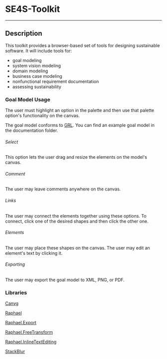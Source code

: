 # SE4S-Toolkit

-----------
Description
-----------
This toolkit provides a browser-based set of tools for designing sustainable
software. It will include tools for:
* goal modeling
* system vision modeling
* domain modeling
* business case modeling
* nonfunctional requirement documentation
* assessing sustainability

### Goal Model Usage

The user must highlight an option in the palette and then use that palette
option's functionality on the canvas.

The goal model conforms to [GRL](http://www.cs.toronto.edu/km/GRL). You can find
an example goal model in the documentation folder.

###### Select

This option lets the user drag and resize the elements on the model's canvas.

###### Comment

The user may leave comments anywhere on the canvas.

###### Links

The user may connect the elements together using these options. To connect,
click one of the desired shapes and then click the other one.

###### Elements 

The user may place these shapes on the canvas. The user may edit an element's
text by clicking it.

###### Exporting

The user may export the goal model to XML, PNG, or PDF.

### Libraries

[Canvg](https://github.com/gabelerner/canvg)

[Raphael](http://raphaeljs.com)

[Raphael.Export](https://github.com/AliasIO/Raphael.Export)

[Raphael.FreeTransform](https://github.com/AliasIO/Raphael.FreeTransform)

[Raphael.InlineTextEditing](https://github.com/marmelab/Raphael.InlineTextEditing)

[StackBlur](https://github.com/flozz/StackBlur)
